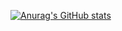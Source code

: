 [![Anurag's GitHub stats](https://github-readme-stats.vercel.app/api?username=maywalkaway)](https://github.com/anuraghazra/github-readme-stats)
